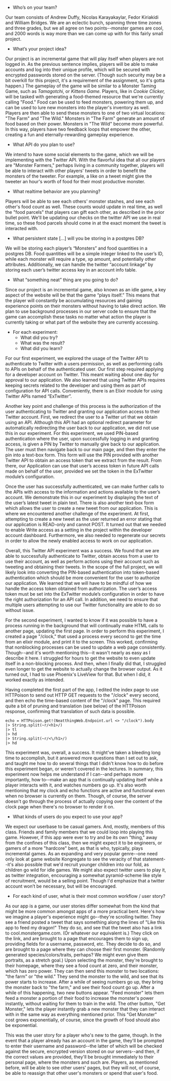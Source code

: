 * Who’s on your team?

Our team consists of Andrew Duffy, Nicolas Karayakaylar, Fedor 
Kiriakidi and William Bridges. We are an eclectic bunch, 
spanning three time zones and three grades, but we all agree on two 
points--monster games are cool, and 2000 words is way more than we can
come up with for this fairly small project.

* What’s your project idea?

Our project is an incremental game that will play itself when players 
are not logged in. As the previous sentence implies, players will be 
able to make accounts and log into their unique profile, which will be
secured with encrypted passwords stored on the server. (Though such 
security may be a bit overkill for this project, it's a requirement of
the assignment, so it's gotta happen.) The gameplay of the game will 
be similar to a Monster Taming Game, such as *Tamagotchi*, or 
*Kittens Game.* Players, like in *Cookie Clicker,* will be tasked with
generating a food-themed resource that we're currently calling "Food."
Food can be used to feed monsters, powering them up, and can be used 
to lure new monsters into the player's inventory as well. Players are
then able to send these monsters to one of two virtual locations: "The
Farm" and "The Wild." Monsters in "The Farm" generate an amount of 
food based on their power. Monsters in "The Wild" become more 
powerful. In this way, players have two feedback loops that empower
the other, creating a fun and eternally-rewarding gameplay experience.

* What API do you plan to use?

We intend to have some social elements to the game, which we will be 
implementing with the Twitter API. With the flavorful idea that all 
our players are "Monster Farmers," perhaps living in a community 
together, players will be able to interact with other players' tweets
in order to benefit the monsters of the tweeter. For example, a like 
on a tweet might give the tweeter an hour's worth of food for their 
most productive monster. 

* What realtime behavior are you planning?

Players will be able to see each others' monster stashes, and see each
other's food count as well. These counts would update in real time, as
well the "food parcels" that players can gift each other, as described
in the prior bullet point. We'll be updating our checks on the twitter
API we use in real time, so these food parcels should come in at the 
exact moment the tweet is interacted with.

* What persistent state [...] will you be storing in a postgres DB?

We will be storing each player’s “Monsters” and food quantities in a
postgres DB. Food quantities will be a simple integer linked to the 
user’s ID, while each monster will require a type, xp amount, and 
potentially other attributes. Additionally, we can handle the twitter
“account linkage” by storing each user’s twitter access key in an 
account info table.

* What “something neat” thing are you going to do?

Since our project is an incremental game, also known as an idle game, 
a key aspect of the website will be that the game “plays itself.” This
means that the player will constantly be accumulating resources and 
gaining experience points on their monsters without having to take 
direct action. We plan to use background processes in our server code 
to ensure that the game can accomplish these tasks no matter what 
action the player is currently taking or what part of the website 
they are currently accessing.

* For each experiment:
  * What did you try?
  * What was the result?
  * What did you learn?

For our first experiment, we explored the usage of the Twitter API to
authenticate to Twitter with a users permission, as well as performing
calls to APIs on behalf of the authenticated user. Our first step 
required applying for a developer account on Twitter. This meant 
waiting about one day for approval to our application. We also learned
that using Twitter APIs requires keeping secrets related to the 
developer and using them as part of configuration for API calls. 
Conveniently, there is an Elixir module for using Twitter APIs named 
“ExTwitter”. 

Another key point and challenge of this process is the authorization 
of the user authenticating to Twitter and granting our application 
access to their Twitter account. First, we redirect the user to a 
Twitter url that we obtain  using an API. Although this API had an 
optional redirect parameter for automatically redirecting the user 
back to our application, we did not use this in our experiment. For 
this experiment, we used PIN-based authentication where the user, upon
successfully logging in and granting access, is given a PIN by Twitter
to manually give back to our application. The user must then navigate 
back to our main page, and then they enter the pin into a text-box 
form. This form will use the PIN provided with another Twitter API to 
obtain an access token that we extract from the result. From there, 
our Application can use that user’s access token in future API calls 
made on behalf of the user, provided we set the token in the ExTwitter
module’s configuration.

Once the user has successfully authenticated, we can make further calls
to the APIs with access to the information and actions available to the
user’s account. We demonstrate this in our experiment by displaying the
text of the user’s latest tweet in plain text. There is also another 
text-box form which allows the user to create a new tweet from our 
application. This is where we encountered another challenge of the 
experiment. At first, attempting to create a new tweet as the user 
returned an error stating that our application is READ-only and cannot
POST. It turned out that we needed to enable Write access as a setting
in the project within the developer account dashboard. Furthermore, we
also needed to regenerate our secrets in order to allow the newly 
enabled access to work on our application.

Overall, this Twitter API experiment was a success. We found that we 
are able to successfully authenticate to Twitter, obtain access from a
user to use their account, as well as perform actions using their 
account such as tweeting and obtaining their tweets. In the scope of 
the full project, we will likely look into converting the PIN-based 
authentication into token-based authentication which should be more 
convenient for the user to authorize our application. We learned that 
we will have to be mindful of how we handle the access token obtained 
from authorization. The user’s access token must be set into the 
ExTwitter module’s configuration in order to have the right 
authorization for an API call. In addition, we need to ensure that 
multiple users attempting to use our Twitter functionality are able to
do so without issue.

For the second experiment, I wanted to know if it was possible to have
a process running in the background that will continually make HTML 
calls to another page, updating the first page. In order to perform 
this experiment, I created a page "/clock," that used a process every
second to get the time from an elixir module, and print it to the 
screen. This worked, confirming that nonblocking processes can be used
to update a web page consistently. Though--and it's worth mentioning 
this--it wasn't nearly as easy as I describe it here. I struggled for 
hours to get the website to even update itself in a non-blocking 
process. And then, when I finally did that, I struggled even longer to
get the website to actually change the browser output. As it turned 
out, I had to use Phoenix's LiveView for that. But when I did, it 
worked exactly as intended. 

Having completed the first part of the app, I edited the index page to
use HTTPoison to send out HTTP GET requests to the "/clock" every 
second, and then echo the time-based content of the "/clock" page. 
This required quite a bit of pruning and translation (see below) of 
the HTTPoison response, confirming that translation of such data is 
possible.

```
echo = HTTPoison.get!(NeatthingWeb.Endpoint.url <> "/clock").body
|> String.split(~r/<h1>/)
|> tl
|> hd
|> String.split(~r/<\/h1>/)
|> hd
```

This experiment was, overall, a success. It might've taken a bleeding 
long time to accomplish, but it answered more questions than I set out
to ask, and taught me how to do several things that I didn't know how 
to do before this experiment began, or weren't covered in the 
lectures. In summary, this experiment now helps me understand if I 
can--and perhaps more importantly, how to--make an app that is 
continually updating itself while a player interacts with it, and 
watches numbers go up. It's also worth mentioning that my clock and 
echo functions are active and functional even when no browser is 
currently on them. Though, of course, the server doesn't go through 
the process of actually copying over the content of the clock page 
when there's no browser to render it on.

* What kinds of users do you expect to use your app?

We expect our userbase to be casual gamers. And, mostly, members of 
this class. Friends and family members that we could loop into playing
this game. However, if this app were ever to try and be its own 
"thing," away from the confines of this class, then we might expect it
to be engineers, or gamers of a more "hardcore" bent, as that is who, 
typically, plays incremental games. As an expanding and very popular 
genre--one need only look at game website Kongregate to see the 
veracity of that statement--it's also possible that we'd recruit 
younger children into our fold, as children go wild for idle games. We
might also expect twitter users to play it, as twitter integration, 
encouraging a somewhat pyramid-scheme like style of recruitment, would
be a selling point. Though I'd emphasize that a twitter account won’t 
be necessary, but will be encouraged. 

* For each kind of user, what is their most common workflow / user story?

As our app is a game, our user stories differ somewhat from the kind 
that might be more common amongst apps of a more practical bent. 
Here's how we imagine a player's experience might go--they're 
scrolling twitter. They see a friend posted a tweet that says 
something along the lines of "Like this app to feed my dragon!" They 
do so, and see that the tweet also has a link to cool.monstergame.com.
(Or whatever our equivalent is.) They click on the link, and are 
brought to a page that encourages them to sign up, providing fields 
for a username, password, etc. They decide to do so, and are brought 
to a page where they can choose their first monster. (Randomly 
generated species/colors/traits, perhaps? We might even give them 
portraits, as a stretch goal.) Upon selecting the monster, they're 
brought to their homepage, where they see a food count at zero, and 
their monster, which has zero power. They can then send this monster 
to two locations: "the farm" or "the wild." They send the monster to 
the wild, and see that its power starts to increase. After a while of 
seeing numbers go up, they bring the monster back to "the farm," and 
see their food count go up. After a while of this happening, two new 
buttons appear. "Feed monster" lets them feed a monster a portion of 
their food to increase the monster's power instantly, without waiting 
for them to train in the wild. The other button, "Get Monster," lets 
the player instantly grab a new monster that they can interact with 
in the same way as everything mentioned prior. This "Get Monster" cost
grows exponentially, of course, since the growth of food should also 
be exponential. 

This was the user story for a player who's new to the game, though. In
the event that a player already has an account in the game, they'll be
prompted to enter their username and password--the latter of which 
will be checked against the secure, encrypted version stored on our 
servers--and then, if the correct values are provided, they'll be 
brought immediately to their personal page, where the monsters and 
such are. Players, as mentioned before, will be able to see other 
users' pages, but they will not, of course, be able to reassign that 
other user's monsters or spend that user's food.